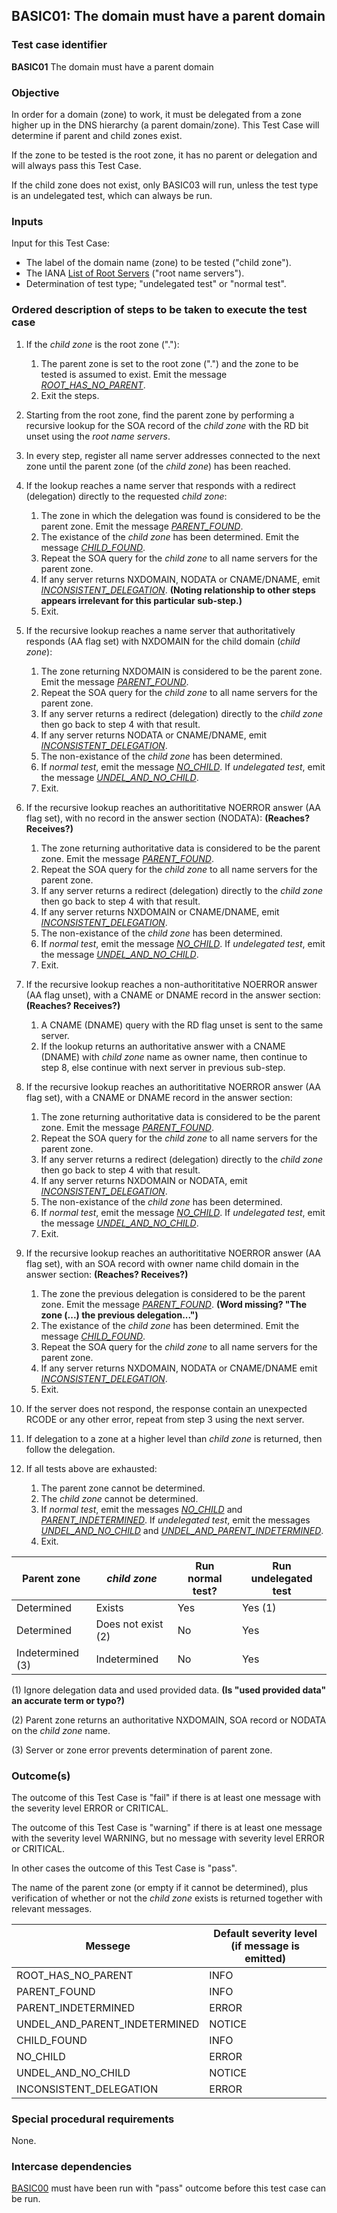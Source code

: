 ## BASIC01: The domain must have a parent domain

### Test case identifier
**BASIC01** The domain must have a parent domain

### Objective

In order for a domain (zone) to work, it must be delegated from a 
zone higher up in the DNS hierarchy (a parent domain/zone). 
This Test Case will determine if parent and child zones exist.

If the zone to be tested is the root zone, it has no parent or
delegation and will always pass this Test Case.

If the child zone does not exist, only BASIC03 will run,
unless the test type is an undelegated test, which can always be 
run.

### Inputs

Input for this Test Case:
* The label of the domain name (zone) to be tested ("child zone").
* The IANA [List of Root Servers] ("root name servers").
* Determination of test type; "undelegated test" or "normal test".

### Ordered description of steps to be taken to execute the test case

1. If the *child zone* is the root zone ("."):
   1. The parent zone is set to the root zone (".") and the zone to be tested
      is assumed to exist.
      Emit the message *[ROOT_HAS_NO_PARENT]*.
   2. Exit the steps.

2. Starting from the root zone, find the parent zone by performing a recursive 
   lookup for the SOA record of the *child zone* with the RD bit unset using the
   *root name servers*.

3. In every step, register all name server addresses connected to the next zone until the
   parent zone (of the *child zone*) has been reached.

4. If the lookup reaches a name server that responds with a redirect (delegation)
   directly to the requested *child zone*:
   1. The zone in which the delegation was found is considered to be the parent 
      zone. Emit the message *[PARENT_FOUND]*.
   2. The existance of the *child zone* has been determined. Emit the message
      *[CHILD_FOUND]*.
   3. Repeat the SOA query for the *child zone* to all name servers for the
      parent zone.
   4. If any server returns NXDOMAIN, NODATA or CNAME/DNAME, emit *[INCONSISTENT_DELEGATION]*. **(Noting relationship to other steps appears irrelevant for this particular sub-step.)**
   3. Exit.

5. If the recursive lookup reaches a name server that authoritatively responds
   (AA flag set) with NXDOMAIN for the child domain (*child zone*): 
   1. The zone returning NXDOMAIN is considered to be the parent zone. Emit the
      message *[PARENT_FOUND]*.
   2. Repeat the SOA query for the *child zone* to all name servers for the
      parent zone.
   3. If any server returns a redirect (delegation) directly to the *child
      zone* then go back to step 4 with that result.
   4. If any server returns NODATA or CNAME/DNAME, emit *[INCONSISTENT_DELEGATION]*.
   5. The non-existance of the *child zone* has been determined. 
   6. If *normal test*, emit the message *[NO_CHILD]*. If *undelegated test*,
      emit the message *[UNDEL_AND_NO_CHILD]*.
   7. Exit.

6. If the recursive lookup reaches an authorititative NOERROR answer (AA flag set), 
   with no record in the answer section (NODATA): **(Reaches? Receives?)**
   1. The zone returning authoritative data is considered to be the parent zone. 
      Emit the message *[PARENT_FOUND]*.
   2. Repeat the SOA query for the *child zone* to all name servers for the
      parent zone.
   3. If any server returns a redirect (delegation) directly to the *child
      zone* then go back to step 4 with that result.
   4. If any server returns NXDOMAIN or CNAME/DNAME, emit *[INCONSISTENT_DELEGATION]*.
   5. The non-existance of the *child zone* has been determined.
   6. If *normal test*, emit the message *[NO_CHILD]*. If *undelegated test*,
      emit the message *[UNDEL_AND_NO_CHILD]*.
   7. Exit.

7. If the recursive lookup reaches a non-authorititative NOERROR answer (AA flag 
   unset), with a CNAME or DNAME record in the answer section: **(Reaches? Receives?)**
   1. A CNAME (DNAME) query with the RD flag unset is sent to the same server.
   2. If the lookup returns an authoritative answer with a CNAME (DNAME) with
      *child zone* name as owner name, then continue to step 8, else continue
      with next server in previous sub-step.

8. If the recursive lookup reaches an authorititative NOERROR answer (AA flag 
   set), with a CNAME or DNAME record in the answer section:
   1. The zone returning authoritative data is considered to be the parent zone. 
      Emit the message *[PARENT_FOUND]*.
   2. Repeat the SOA query for the *child zone* to all name servers for the
      parent zone.
   3. If any server returns a redirect (delegation) directly to the *child
      zone* then go back to step 4 with that result.
   4. If any server returns NXDOMAIN or NODATA, emit *[INCONSISTENT_DELEGATION]*.
   5. The non-existance of the *child zone* has been determined.
   6. If *normal test*, emit the message *[NO_CHILD]*. If *undelegated test*,
      emit the message *[UNDEL_AND_NO_CHILD]*.
   7. Exit.

9. If the recursive lookup reaches an authorititative NOERROR answer (AA flag 
   set), with an SOA record with owner name child domain in the answer section: **(Reaches? Receives?)**
   1. The zone the previous delegation is considered to be the parent zone. Emit the
      message *[PARENT_FOUND]*. **(Word missing? "The zone (...) the previous delegation...")**
   2. The existance of the *child zone* has been determined. Emit the message
      *[CHILD_FOUND]*.
   3. Repeat the SOA query for the *child zone* to all name servers for the
      parent zone.
   4. If any server returns NXDOMAIN, NODATA or CNAME/DNAME emit *[INCONSISTENT_DELEGATION]*.
   5. Exit.

10. If the server does not respond, the response contain an unexpected RCODE or
    any other error, repeat from step 3 using the next server. 

11. If delegation to a zone at a higher level than *child zone* is returned, 
    then follow the delegation.

12. If all tests above are exhausted: 
    1. The parent zone cannot be determined.
    2. The *child zone* cannot be determined.
    3. If *normal test*, emit the messages *[NO_CHILD]* and *[PARENT_INDETERMINED]*.
       If *undelegated test*, emit the messages *[UNDEL_AND_NO_CHILD]* and 
       *[UNDEL_AND_PARENT_INDETERMINED]*.
    4. Exit.


Parent zone     |*child zone*        |Run normal test?|Run undelegated test
----------------|------------------|----------------|---------------------------------
Determined      |Exists            |Yes             |Yes (1)
Determined      |Does not exist (2)|No              |Yes
Indetermined (3)|Indetermined      |No              |Yes

  (1) Ignore delegation data and used provided data. **(Is "used provided data" an accurate term or typo?)**

  (2) Parent zone returns an authoritative NXDOMAIN, SOA record or NODATA on the 
      *child zone* name.
  
  (3) Server or zone error prevents determination of parent zone.


### Outcome(s)

The outcome of this Test Case is "fail" if there is at least one message 
with the severity level ERROR or CRITICAL.

The outcome of this Test Case is "warning" if there is at least one 
message with the severity level WARNING, but no message with severity level 
ERROR or CRITICAL.

In other cases the outcome of this Test Case is "pass".

The name of the parent zone (or empty if it cannot be determined), plus
verification of whether or not the *child zone* exists is returned together with relevant 
messages.

Messege                        |Default severity level (if message is emitted)
-------------------------------|----------------------------------------------
ROOT_HAS_NO_PARENT             |INFO
PARENT_FOUND                   |INFO
PARENT_INDETERMINED            |ERROR
UNDEL_AND_PARENT_INDETERMINED  |NOTICE
CHILD_FOUND                    |INFO
NO_CHILD                       |ERROR
UNDEL_AND_NO_CHILD             |NOTICE
INCONSISTENT_DELEGATION        |ERROR

### Special procedural requirements

None.

### Intercase dependencies

[BASIC00] must have been run with "pass" outcome before this test case
can be run.



[List of Root Servers]: https://www.iana.org/domains/root/servers

[BASIC00]: basic00.md

[BASIC03]: basic03.md

[ROOT_HAS_NO_PARENT]: #outcomes

[PARENT_FOUND]: #outcomes

[PARENT_INDETERMINED]: #outcomes

[UNDEL_AND_PARENT_INDETERMINED]: #outcomes

[CHILD_FOUND]: #outcomes

[NO_CHILD]: #outcomes

[UNDEL_AND_NO_CHILD]: #outcomes

[INCONSISTENT_DELEGATION]: #outcomes
